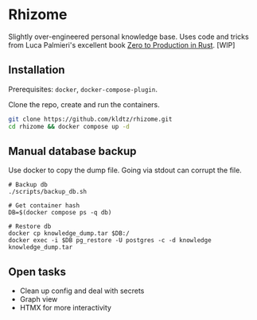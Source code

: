 # Rhizome

Slightly over-engineered personal knowledge base. Uses code and tricks from Luca Palmieri's excellent book [Zero to Production in Rust](https://www.zero2prod.com). [WIP]

## Installation

Prerequisites: `docker`, `docker-compose-plugin`.

Clone the repo, create and run the containers.

```sh
git clone https://github.com/kldtz/rhizome.git
cd rhizome && docker compose up -d
```

## Manual database backup

Use docker to copy the dump file. Going via stdout can corrupt the file.

```
# Backup db
./scripts/backup_db.sh

# Get container hash
DB=$(docker compose ps -q db)

# Restore db
docker cp knowledge_dump.tar $DB:/
docker exec -i $DB pg_restore -U postgres -c -d knowledge knowledge_dump.tar
```

## Open tasks

* Clean up config and deal with secrets
* Graph view
* HTMX for more interactivity